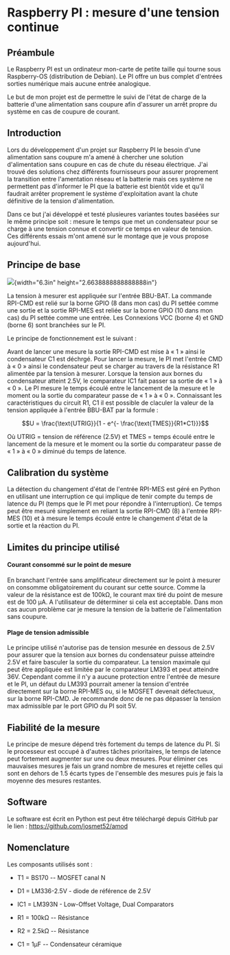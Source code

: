 # Raspberry PI : mesure d'une tension continue

## Préambule

Le Raspberry PI est un ordinateur mon-carte de petite taille qui tourne
sous Raspberry-OS (distribution de Debian). Le PI offre un bus complet
d'entrées sorties numérique mais aucune entrée analogique.

Le but de mon projet est de permettre le suivi de l'état de charge de la
batterie d'une alimentation sans coupure afin d'assurer un arrêt propre
du système en cas de coupure de courant.

## Introduction

Lors du développement d'un projet sur Raspberry PI le besoin d'une
alimentation sans coupure m'a amené à chercher une solution
d'alimentation sans coupure en cas de chute du réseau électrique. J'ai
trouvé des solutions chez différents fournisseurs pour assurer
proprement la transition entre l'amentation réseau et la batterie mais
ces système ne permettent pas d'informer le PI que la batterie est
bientôt vide et qu'il faudrait arrêter proprement le système
d'exploitation avant la chute définitive de la tension d'alimentation.

Dans ce but j'ai développé et testé plusieures variantes toutes baséées
sur le même principe soit : mesure le temps que met un condensateur pour
se charge à une tension connue et convertir ce temps en valeur de
tension. Ces différents essais m'ont amené sur le montage que je vous
propose aujourd'hui.

## Principe de base

![](media/image1.jpeg){width="6.3in" height="2.6638888888888888in"}

La tension à mesurer est appliquée sur l'entrée BBU-BAT. La commande
RPI-CMD est relié sur la borne GPIO (8 dans mon cas) du PI settée comme
une sortie et la sortie RPI-MES est reliée sur la borne GPIO (10 dans
mon cas) du PI settée comme une entrée. Les Connexions VCC (borne 4) et
GND (borne 6) sont branchées sur le PI.

Le principe de fonctionnement est le suivant :

Avant de lancer une mesure la sortie RPI-CMD est mise à « 1 » ainsi le
condensateur C1 est déchrgé. Pour lancer la mesure, le PI met l'entrée
CMD à « 0 » ainsi le condensateur peut se charger au travers de la
résistance R1 alimentée par la tension à mesurer. Lorsque la tension aux
bornes du condensateur atteint 2.5V, le comparateur IC1 fait passer sa
sortie de « 1 » à « 0 ». Le PI mesure le temps écoulé entre le lancement
de la mesure et le moment ou la sortie du comparateur passe de « 1 » à
« 0 ». Connaissant les caractéristiques du circuit R1, C1 il est
possible de claculer la valeur de la tension appliquée à l'entrée
BBU-BAT par la formule :

$$U = \frac{\text{UTRIG}}{1 - e^{- \frac{\text{TMES}}{R1*C1}}}$$

Où UTRIG = tension de référence (2.5V) et TMES = temps écoulé entre le
lancement de la mesure et le moment ou la sortie du comparateur passe de
« 1 » à « 0 » diminué du temps de latence.

## Calibration du système

La détection du changement d'état de l'entrée RPI-MES est géré en Python
en utilisant une interruption ce qui implique de tenir compte du temps
de latence du PI (temps que le PI met pour répondre à l'interruption).
Ce temps peut être mesuré simplement en reliant la sortie RPI-CMD (8) à
l'entrée RPI-MES (10) et à mesure le temps écoulé entre le changement
d'état de la sortie et la réaction du PI.

## Limites du principe utilisé

#### Courant consommé sur le point de mesure

En branchant l'entrée sans amplificateur directement sur le point à
mesurer on consomme obligatoirement du courant sur cette source. Comme
la valeur de la résistance est de 100kΩ, le courant max tiré du point de
mesure est de 100 μA. A l'utilisateur de déterminer si cela est
acceptable. Dans mon cas aucun problème car je mesure la tension de la
batterie de l'alimentation sans coupure.

#### Plage de tension admissible

Le principe utilisé n'autorise pas de tension mesurée en dessous de 2.5V
pour assurer que la tension aux bornes du condensateur puisse atteindre
2.5V et faire basculer la sortie du comparateur. La tension maximale qui
peut être appliquée est limitée par le comparateur LM393 et peut
atteindre 36V. Cependant comme il n'y a aucune protection entre l'entrée
de mesure et le PI, un défaut du LM393 pourrait amener la tension
d'entrée directement sur la borne RPI-MES ou, si le MOSFET devenait
défectueux, sur la borne RPI-CMD. Je recommande donc de ne pas dépasser
la tension max admissible par le port GPIO du PI soit 5V.

## Fiabilité de la mesure

Le principe de mesure dépend très fortement du temps de latence du PI.
Si le processeur est occupé à d'autres tâches prioritaires, le temps de
latence peut fortement augmenter sur une ou deux mesures. Pour éliminer
ces mauvaises mesures je fais un grand nombre de mesures et rejette
celles qui sont en dehors de 1.5 écarts types de l'ensemble des mesures
puis je fais la moyenne des mesures restantes.

## Software

Le software est écrit en Python est peut être téléchargé depuis GitHub
par le lien : <https://github.com/josmet52/amod>

## Nomenclature

Les composants utilisés sont :

-   T1 = BS170 -- MOSFET canal N

-   D1 = LM336-2.5V - diode de référence de 2.5V

-   IC1 = LM393N - Low-Offset Voltage, Dual Comparators

-   R1 = 100kΩ -- Résistance

-   R2 = 2.5kΩ -- Résistance

-   C1 = 1μF -- Condensateur céramique
